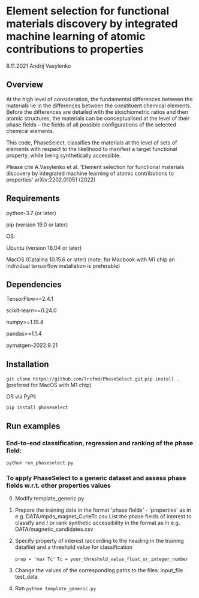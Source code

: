 # Element selection for functional materials discovery by integrated machine learning of atomic contributions to properties

8.11.2021 Andrij Vasylenko


## Overview

At the high level of consideration, the fundamental differences between the materials lie in the differences between the constituent chemical elements. Before the differences are detailed with the stoichiometric ratios and then atomic structures, the materials can be conceptualised at the level of their phase fields – the fields of all possible configurations of the selected chemical elements.

This code, PhaseSelect, classifies the materials at the level of sets of elements with respect to the likelihood to manifest a target functional property, while being synthetically accessible.

Please cite 
A.Vasylenko et al. 'Element selection for functional materials discovery by integrated machine learning of atomic contributions to properties' arXiv:2202.01051 (2022) 

## Requirements

python-3.7 (or later)

pip (version 19.0 or later)

OS:

Ubuntu (version 18.04 or later)

MacOS (Catalina 10.15.6 or later)
(note: for Macbook with M1 chip an individual tensorflow installation is preferable)


## Dependencies

TensorFlow>=2.4.1

scikit-learn>=0.24.0

numpy>=1.19.4

pandas>=1.1.4

pymatgen-2022.9.21

## Installation

```git clone https://github.com/lrcfmd/PhaseSelect.git``` 
```pip install .```
(prefered for MacOS with M1 chip) 

OR via PyPI:

```pip install phaseselect``` 

## Run examples

### End-to-end classification, regression and ranking of the phase field:
```python run_phaseselect.py```

### To apply PhaseSelect to a generic dataset and assess phase fields w.r.t. other properties values

0. Modify template_generic.py
 
1. Prepare the training data in the format 'phase fields' - 'properties' as in e.g. DATA/mpds_magnet_CurieTc.csv
   List the phase fields of interest to classify and / or rank synthetic accessibility in the format as in e.g. DATA/magnetic_candidates.csv

2. Specify property of interest (according to the heading in the training datafile)  and a threshold value for classification

   ```prop = 'max Tc'```
   ```Tc = your_threshold_value_float_or_integer_number```

3. Change the values of the corresponding paths to the files:
   input_file
   test_data

4. Run ```python template_generic.py``` 
